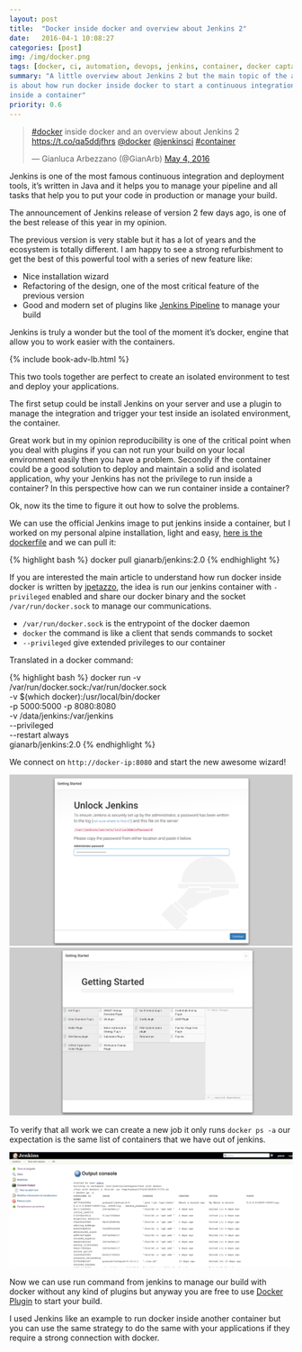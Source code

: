 ```yaml
---
layout: post
title:  "Docker inside docker and overview about Jenkins 2"
date:   2016-04-1 10:08:27
categories: [post]
img: /img/docker.png
tags: [docker, ci, automation, devops, jenkins, container, docker captain]
summary: "A little overview about Jenkins 2 but the main topic of the article
is about how run docker inside docker to start a continuous integration system
inside a container"
priority: 0.6
---
```


<blockquote class="twitter-tweet tw-align-center" data-lang="en"><p lang="en" dir="ltr"><a
href="https://twitter.com/hashtag/docker?src=hash">#docker</a> inside docker
and an overview about Jenkins 2 <a
href="https://t.co/qa5ddjfhrs">https://t.co/qa5ddjfhrs</a> <a
href="https://twitter.com/docker">@docker</a> <a
href="https://twitter.com/jenkinsci">@jenkinsci</a> <a
href="https://twitter.com/hashtag/container?src=hash">#container</a></p>&mdash;
Gianluca Arbezzano (@GianArb) <a
href="https://twitter.com/GianArb/status/727876226875068416">May 4,
2016</a></blockquote> <script async src="//platform.twitter.com/widgets.js"
charset="utf-8"></script>

Jenkins  is one of the most famous
continuous integration and deployment tools, it’s written in Java and it helps
you to manage your pipeline and all tasks that help you to put your code in
production or manage your build.

The announcement of Jenkins release of version 2 few days ago, is one of the
best release of this year in my opinion.

The previous version is very stable but it has a lot of years and the ecosystem
is totally different. I am happy to see a strong refurbishment to get the best
of this powerful tool with a series of new feature like:

* Nice installation wizard
* Refactoring of the design, one of the most critical
  feature of the previous version
* Good and modern set of plugins like [Jenkins
  Pipeline](https://jenkins.io/solutions/pipeline/) to manage your build

Jenkins is truly a wonder but the tool of the moment it’s docker, engine
that allow you to work easier with the containers.

<div class="post row">
  <div class="col-md-12">
      {% include book-adv-lb.html %}
  </div>
</div>

This two tools together are perfect to create an isolated environment to test
and deploy your applications.

The first setup could be install Jenkins on your
server and use a plugin to manage the integration and trigger your test inside
an isolated environment, the container.

Great work but in my opinion reproducibility is one of the critical point when
you deal with plugins if you can not run your build on your local environment
easily then you have a problem.  Secondly if the container could be a good
solution to deploy and maintain a solid and isolated application, why your
Jenkins has not the privilege to run inside a container?  In this perspective
how can we run container inside a container?

Ok, now its the time to figure it out how to solve the problems.

We can use the official Jenkins image to put jenkins inside a container, but I
worked on my personal alpine installation, light and easy, [here is the
dockerfile](https://github.com/gianarb/dockerfile/blob/master/jenkins/2.0/Dockerfile)
and we can pull it:

{% highlight bash %}
docker pull gianarb/jenkins:2.0
{% endhighlight %}

If you are interested the main article to understand how run docker inside
docker is written by
[jpetazzo](https://jpetazzo.github.io/2015/09/03/do-not-use-docker-in-docker-for-ci/),
the idea is run our jenkins container with `-privileged` enabled and share our
docker binary and the socket `/var/run/docker.sock` to manage our
communications.

* `/var/run/docker.sock` is the entrypoint of the docker daemon
* `docker` the command is like a client that sends commands to socket
*  `--privileged` give extended privileges to our container

Translated in a docker command:

{% highlight bash %}
docker run -v /var/run/docker.sock:/var/run/docker.sock \
    -v $(which docker):/usr/local/bin/docker \
    -p 5000:5000 -p 8080:8080 \
    -v /data/jenkins:/var/jenkins \
    --privileged \
    --restart always \
    gianarb/jenkins:2.0
{% endhighlight %}

We connect on `http://docker-ip:8080` and start the new awesome wizard!

<img class="img-fluid" alt="First Jenkins 2 page, grab from the log your key and start" src="/img/docker-in-docker/jenkins2-start.png">

<img class="img-fluid" alt="Jenkins's plugins wizard" src="/img/docker-in-docker/jenkins2-plugin.png">

To verify that all work we can create a new job it only runs `docker ps -a` our
expectation is the same list of containers that we have out of jenkins.

<img class="img-fluid" alt="Result of the first build" src="/img/docker-in-docker/jenkins2-result.png">

Now we can use run command from jenkins to manage our build with docker without
any kind of plugins but anyway you are free to use [Docker
Plugin](https://wiki.jenkins-ci.org/display/JENKINS/Docker+Plugin) to start
your build.

I used Jenkins like an example to run docker inside another container but you
can use the same strategy to do the same with your applications if they require
a strong connection with docker.
